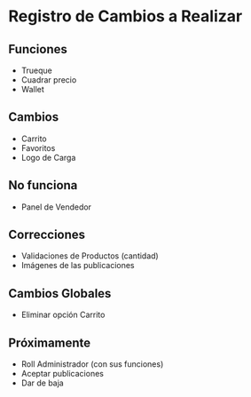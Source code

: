 # Registro de Cambios a Realizar

## Funciones
- Trueque
- Cuadrar precio
- Wallet

## Cambios
- Carrito
- Favoritos
- Logo de Carga

## No funciona
- Panel de Vendedor

## Correcciones
- Validaciones de Productos (cantidad)
- Imágenes de las publicaciones

## Cambios Globales
- Eliminar opción Carrito

## Próximamente
- Roll Administrador (con sus funciones)
- Aceptar publicaciones
- Dar de baja
